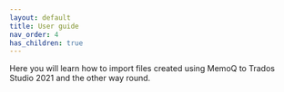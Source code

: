 ```yaml
---
layout: default
title: User guide
nav_order: 4
has_children: true
---
```


Here you will learn how to import files created using MemoQ to Trados Studio 2021 and the other way round.